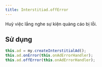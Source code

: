 ```yaml
---
title: Interstitiad.offError
---
```


Huỷ việc lắng nghe sự kiện quảng cáo bị lỗi.

## Sử dụng
```js
this.ad = my.createInterstitialAd();
this.ad.onError(this.onAdErrorHandler);
this.ad.offError(this.onAdErrorHandler);
```